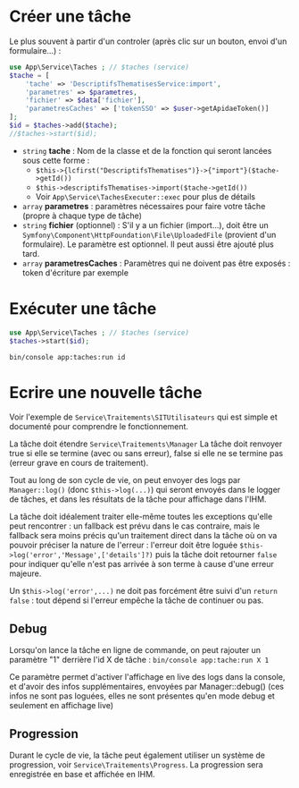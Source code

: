 # Créer une tâche
Le plus souvent à partir d'un controler (après clic sur un bouton, envoi d'un formulaire...) :

```php
use App\Service\Taches ; // $taches (service)
$tache = [
    'tache' => 'DescriptifsThematisesService:import',
    'parametres' => $parametres,
    'fichier' => $data['fichier'],
    'parametresCaches' => ['tokenSSO' => $user->getApidaeToken()]
];
$id = $taches->add($tache);
//$taches->start($id);
```

- `string` **tache** : Nom de la classe et de la fonction qui seront lancées sous cette forme :
    - `$this->{lcfirst("DescriptifsThematises")}->{"import"}($tache->getId())`
    - `$this->descriptifsThematises->import($tache->getId())`
    - Voir `App\Service\TachesExecuter::exec` pour plus de détails
- `array` **parametres** : paramètres nécessaires pour faire votre tâche (propre à chaque type de tâche)
- `string` **fichier** (optionnel) : S'il y a un fichier (import...), doit être un `Symfony\Component\HttpFoundation\File\UploadedFile` (provient d'un formulaire). Le paramètre est optionnel. Il peut aussi être ajouté plus tard.
- `array` **parametresCaches** : Paramètres qui ne doivent pas être exposés : token d'écriture par exemple

# Exécuter une tâche
```php
use App\Service\Taches ; // $taches (service)
$taches->start($id);
```
```shell
bin/console app:taches:run id
```

# Ecrire une nouvelle tâche
Voir l'exemple de `Service\Traitements\SITUtilisateurs` qui est simple et documenté pour comprendre le fonctionnement.

La tâche doit étendre `Service\Traitements\Manager`
La tâche doit renvoyer true si elle se termine (avec ou sans erreur), false si elle ne se termine pas (erreur grave en cours de traitement).

Tout au long de son cycle de vie, on peut envoyer des logs par `Manager::log()` (donc `$this->log(...)`) qui seront envoyés dans le logger de tâches, et dans les résultats de la tâche pour affichage dans l'IHM.

La tâche doit idéalement traiter elle-même toutes les exceptions qu'elle peut rencontrer : un fallback est prévu dans le cas contraire, mais le fallback sera moins précis qu'un traitement direct dans la tâche où on va pouvoir préciser la nature de l'erreur : l'erreur doit être loguée `$this->log('error','Message',['details']?)` puis la tâche doit retourner `false` pour indiquer qu'elle n'est pas arrivée à son terme à cause d'une erreur majeure.

Un `$this->log('error',...)` ne doit pas forcément être suivi d'un `return false` : tout dépend si l'erreur empêche la tâche de continuer ou pas.

## Debug
Lorsqu'on lance la tâche en ligne de commande, on peut rajouter un paramètre "1" derrière l'id X de tâche :
`bin/console app:tache:run X 1`

Ce paramètre permet d'activer l'affichage en live des logs dans la console, et d'avoir des infos supplémentaires, envoyées par Manager::debug() (ces infos ne sont pas loguées, elles ne sont présentes qu'en mode debug et seulement en affichage live)

## Progression
Durant le cycle de vie, la tâche peut également utiliser un système de progression, voir `Service\Traitements\Progress`. La progression sera enregistrée en base et affichée en IHM.